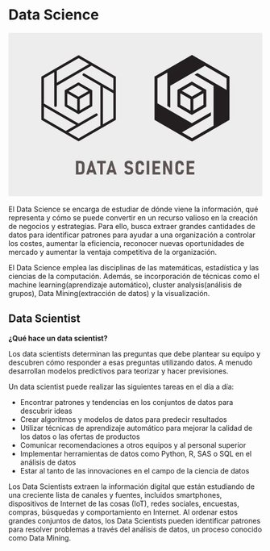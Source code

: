 # Data Science

![](../../static/img/card-logo/data-science-logo.jpg)

El Data Science se encarga de estudiar de dónde viene la información, qué representa y cómo se puede convertir en un recurso valioso en la creación de negocios y estrategias. Para ello, busca extraer grandes cantidades de datos para identificar patrones para ayudar a una organización a controlar los costes, aumentar la eficiencia, reconocer nuevas oportunidades de mercado y aumentar la ventaja competitiva de la organización.

El Data Science emplea las disciplinas de las matemáticas, estadística y las ciencias de la computación. Además, se incorporación de técnicas como el machine learning(aprendizaje automático), cluster analysis(análisis de grupos), Data Mining(extracción de datos) y la visualización.

## Data Scientist

**¿Qué hace un data scientist?**

Los data scientists determinan las preguntas que debe plantear su equipo y descubren cómo responder a esas preguntas utilizando datos. A menudo desarrollan modelos predictivos para teorizar y hacer previsiones.

Un data scientist puede realizar las siguientes tareas en el día a día:
- Encontrar patrones y tendencias en los conjuntos de datos para descubrir ideas
- Crear algoritmos y modelos de datos para predecir resultados
- Utilizar técnicas de aprendizaje automático para mejorar la calidad de los datos o las ofertas de productos
- Comunicar recomendaciones a otros equipos y al personal superior
- Implementar herramientas de datos como Python, R, SAS o SQL en el análisis de datos
- Estar al tanto de las innovaciones en el campo de la ciencia de datos

Los Data Scientists extraen la información digital que están estudiando de una creciente lista de canales y fuentes, incluidos smartphones, dispositivos de Internet de las cosas (IoT), redes sociales, encuestas, compras, búsquedas y comportamiento en Internet. Al ordenar estos grandes conjuntos de datos, los Data Scientists pueden identificar patrones para resolver problemas a través del análisis de datos, un proceso conocido como Data Mining.